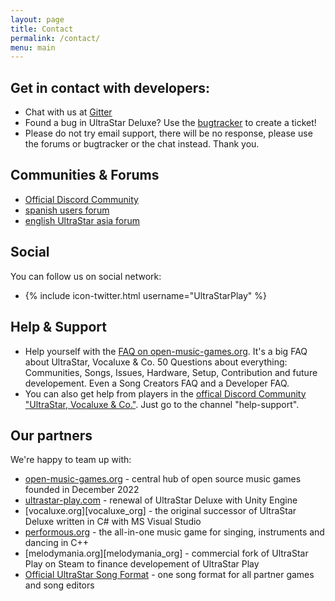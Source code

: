 ```yaml
---
layout: page
title: Contact
permalink: /contact/
menu: main
---
```


## Get in contact with developers:

*  Chat with us at [Gitter][webchat]
*  Found a bug in UltraStar Deluxe? Use the [bugtracker][bugtracker] to create a ticket!
*  Please do not try email support, there will be no response, please use the forums or bugtracker or the chat instead. Thank you.

## Communities & Forums

* [Official Discord Community][official_discord]
* [spanish users forum][forum_es]
* [english UltraStar asia forum][forum_asia]


## Social

You can follow us on social network:

*  {% include icon-twitter.html username="UltraStarPlay" %}


## Help & Support

* Help yourself with the [FAQ on open-music-games.org][open_music_games_faq]. It's a big FAQ about UltraStar, Vocaluxe & Co. 50 Questions about everything: Communities, Songs, Issues, Hardware, Setup, Contribution and future developement. Even a Song Creators FAQ and a Developer FAQ.
* You can also get help from players in the [offical Discord Community "UltraStar, Vocaluxe & Co."][official_discord]. Just go to the channel "help-support".


## Our partners

We're happy to team up with:

* [open-music-games.org][open_music_games_org] - central hub of open source music games founded in December 2022
* [ultrastar-play.com][ultrastar_play_com] - renewal of UltraStar Deluxe with Unity Engine
* [vocaluxe.org][vocaluxe_org] - the original successor of UltraStar Deluxe written in C# with MS Visual Studio
* [performous.org][performous_org] - the all-in-one music game for singing, instruments and dancing in C++
* [melodymania.org][melodymania_org] - commercial fork of UltraStar Play on Steam to finance developement of UltraStar Play
* [Official UltraStar Song Format][song_format] - one song format for all partner games and song editors


[webchat]: https://gitter.im/UltraStar-Deluxe/USDX
[bugtracker]: https://github.com/UltraStar-Deluxe/USDX/issues
[forum_es]: http://ultrastar-es.org/foro/
[forum_asia]: http://usasian.forumotion.net/
[open_music_games_org]: https://www.open-music-games.org/
[open_music_games_faq]: https://www.open-music-games.org/help/frequently-asked-questions
[official_discord]: https://discord.gg/tNEXZw2QJX
[ultrastar_play_com]: https://ultrastar-play.com/en
[performous_org]: http://performous.org/
[melodymania_com]: https://melodymania.org/en
[song_format]: https://usdx.eu/format/
